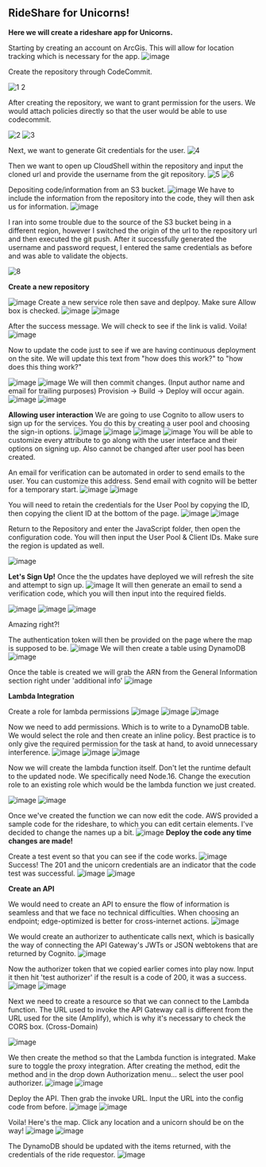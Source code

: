## RideShare for Unicorns!

**Here we will create a rideshare app for Unicorns.**

Starting by creating an account on ArcGis. This will allow for location tracking which is necessary for the app. 
![image](https://github.com/Nateil503/Nateil503.github.io/assets/114696114/dd28709d-4a60-4024-bbf4-e293e5360f42)


Create the repository through CodeCommit.

![1 2](https://github.com/Nateil503/Nateil503.github.io/assets/114696114/c98f5468-d578-4505-8a25-744ab1a0dabb)

After creating the repository, we want to grant permission for the users. We would attach policies directly so that the user would be able to use codecommit. 

![2](https://github.com/Nateil503/Nateil503.github.io/assets/114696114/647b7b19-30d5-4037-bb9b-c2b8fca5439b)
![3](https://github.com/Nateil503/Nateil503.github.io/assets/114696114/02fe19ec-e1c2-46f6-965e-9685cc1cab03)

Next, we want to generate Git credentials for the user. 
![4](https://github.com/Nateil503/Nateil503.github.io/assets/114696114/5b881453-7db9-4ca7-b661-5fdadb38fda8)

Then we want to open up CloudShell within the repository and input the cloned url and provide the username from the git repository. 
![5](https://github.com/Nateil503/Nateil503.github.io/assets/114696114/fceb807b-96ab-449f-aecf-828bba4cdacf)
![6](https://github.com/Nateil503/Nateil503.github.io/assets/114696114/9f3afb50-7c22-4fcb-a987-9ef8707deb4c)

Depositing code/information from an S3 bucket. 
![image](https://github.com/Nateil503/Nateil503.github.io/assets/114696114/83084ca5-32ca-416d-9664-3f3f4cbde597)
We have to include the information from the repository into the code, they will then ask us for information.
![image](https://github.com/Nateil503/Nateil503.github.io/assets/114696114/2af7a7a3-a7bd-44ab-ae6d-0ec31fa883cb)

I ran into some trouble due to the source of the S3 bucket being in a different region, however I switched the origin of the url to the repository url and then executed the git push. After it successfully generated the username and password request, I entered the same credentials as before and was able to validate the objects. 


![8](https://github.com/Nateil503/Nateil503.github.io/assets/114696114/f4db4860-5f99-46de-a217-aa613192b947)

**Create a new repository** 

![image](https://github.com/Nateil503/Nateil503.github.io/assets/114696114/7d1ee3ee-d18e-4564-b0b0-dcdc0f9cef74)
Create a new service role then save and deplpoy. Make sure Allow box is checked.
![image](https://github.com/Nateil503/Nateil503.github.io/assets/114696114/479ae02c-2c11-4018-b8b8-52d65ea44d29)
![image](https://github.com/Nateil503/Nateil503.github.io/assets/114696114/b870e02f-0acc-44a6-84cb-07953b84290a)

After the success message. We will check to see if the link is valid. Voila!
![image](https://github.com/Nateil503/Nateil503.github.io/assets/114696114/1ceb6b28-b4a9-43bc-bafd-ac6a329a145d)

Now to update the code just to see if we are having continuous deployment on the site. We will update this text from "how does this work?" to "how does this thing work?"

![image](https://github.com/Nateil503/Nateil503.github.io/assets/114696114/60240beb-3a51-49da-a3e4-4e5a92e83a6d)
![image](https://github.com/Nateil503/Nateil503.github.io/assets/114696114/7d0992d2-be22-4360-98eb-b6b5d24b41a4)
We will then commit changes. (Input author name and email for trailing purposes) Provision -> Build -> Deploy will occur again. 
![image](https://github.com/Nateil503/Nateil503.github.io/assets/114696114/ed3e556c-ebc6-4974-9459-c34c697a290b)
![image](https://github.com/Nateil503/Nateil503.github.io/assets/114696114/c9c654b5-eee7-49b0-b794-8b09ba6b63ef)

**Allowing user interaction**
We are going to use Cognito to allow users to sign up for the services. You do this by creating a user pool and choosing the sign-in options. 
![image](https://github.com/Nateil503/Nateil503.github.io/assets/114696114/6c66f638-c810-4e1a-a5b3-05ff8bc86610)
![image](https://github.com/Nateil503/Nateil503.github.io/assets/114696114/d8f37c4d-9ac9-4c15-940a-8f776c87c1ef)
![image](https://github.com/Nateil503/Nateil503.github.io/assets/114696114/48f55636-f14f-4c5d-8bb5-84b2bac05e7b)
![image](https://github.com/Nateil503/Nateil503.github.io/assets/114696114/560f35b3-7bcb-4627-8b71-c4295cba8e6d)
You will be able to customize every attribute to go along with the user interface and their options on signing up. Also cannot be changed after user pool has been created.

An email for verification can be automated in order to send emails to the user. You can customize this address. Send email with cognito will be better for a temporary start.
![image](https://github.com/Nateil503/Nateil503.github.io/assets/114696114/d419a2ae-4bc8-4fbc-bbba-53a4c2dd575c)
![image](https://github.com/Nateil503/Nateil503.github.io/assets/114696114/aae81297-5810-4f3c-815b-9370e0611018)

You will need to retain the credentials for the User Pool by copying the ID, then copying the client ID at the bottom of the page.
![image](https://github.com/Nateil503/Nateil503.github.io/assets/114696114/4ca05b08-d472-4c64-b505-be0711d1657a)
![image](https://github.com/Nateil503/Nateil503.github.io/assets/114696114/ae14fdb6-7a60-471e-8f98-561e96611e27)

Return to the Repository and enter the JavaScript folder, then open the configuration code. You will then input the User Pool & Client IDs. Make sure the region is updated as well.

![image](https://github.com/Nateil503/Nateil503.github.io/assets/114696114/147a5489-f4bb-4370-a4e4-35092689aa58)

**Let's Sign Up!**
Once the the updates have deployed we will refresh the site and attempt to sign up. 
![image](https://github.com/Nateil503/Nateil503.github.io/assets/114696114/d7cbc20f-3098-4727-9f42-a6a752cb5ec4)
It will then generate an email to send a verification code, which you will then input into the required fields. 

![image](https://github.com/Nateil503/Nateil503.github.io/assets/114696114/b5428b8c-6afd-4556-8776-5ecd61f1fd3f)
![image](https://github.com/Nateil503/Nateil503.github.io/assets/114696114/b2bf19bf-75e8-45e9-8acc-19cff1cd95d7)
![image](https://github.com/Nateil503/Nateil503.github.io/assets/114696114/91b0e711-b3bb-4bfd-998c-d2ce8f36e8c3)

Amazing right?!

The authentication token will then be provided on the page where the map is supposed to be.
![image](https://github.com/Nateil503/Nateil503.github.io/assets/114696114/ed922236-8305-440e-92cf-7b3ee4417f71)
We will then create a table using DynamoDB
![image](https://github.com/Nateil503/Nateil503.github.io/assets/114696114/0adb523e-0202-469e-8fe4-a83bd84adbd1)

Once the table is created we will grab the ARN from the General Information section right under 'additional info'
![image](https://github.com/Nateil503/Nateil503.github.io/assets/114696114/0f40ff53-6809-4cda-89b2-7b914f500d5a)

**Lambda Integration**

Create a role for lambda permissions 
![image](https://github.com/Nateil503/Nateil503.github.io/assets/114696114/e847092e-511f-40c0-a8c3-71fb33ef7322)
![image](https://github.com/Nateil503/Nateil503.github.io/assets/114696114/e68eaf8b-914a-41c8-835e-5bd9a2386f56)
![image](https://github.com/Nateil503/Nateil503.github.io/assets/114696114/cf6f58e8-cbb0-48f2-a491-387dbed1f9d7)

Now we need to add permissions. Which is to write to a DynamoDB table. We would select the role and then create an inline policy. Best practice is to only give the required permission for the task at hand, to avoid unnecessary interference. 
![image](https://github.com/Nateil503/Nateil503.github.io/assets/114696114/046351bd-7239-4dfd-b8b1-bd235d5f3c28)
![image](https://github.com/Nateil503/Nateil503.github.io/assets/114696114/2c9aec63-db13-483e-ac41-afc86e9823d3)
![image](https://github.com/Nateil503/Nateil503.github.io/assets/114696114/1adf9a4b-8cb8-4682-ae1a-8fc2d1748ab1)

Now we will create the lambda function itself. Don't let the runtime default to the updated node. We specifically need Node.16. Change the execution role to an existing role which would be the lambda function we just created.

![image](https://github.com/Nateil503/Nateil503.github.io/assets/114696114/f3db8116-1e0f-4b29-8716-22e455b6dce4)
![image](https://github.com/Nateil503/Nateil503.github.io/assets/114696114/0a3937c4-19cd-467a-807c-affa0a4e74d0)

Once we've created the function we can now edit the code. AWS provided a sample code for the rideshare, to which you can edit certain elements. I've decided to change the names up a bit. 
![image](https://github.com/Nateil503/Nateil503.github.io/assets/114696114/9d79c5e8-8c76-4c3c-ac09-9b040754ef9d)
**Deploy the code any time changes are made!**

Create a test event so that you can see if the code works.
![image](https://github.com/Nateil503/Nateil503.github.io/assets/114696114/ebd67dd4-c1b0-4b5f-819c-2ad4cf4d3714)
Success! The 201 and the unicorn credentials are an indicator that the code test was successful. 
![image](https://github.com/Nateil503/Nateil503.github.io/assets/114696114/d1ee2cb6-da46-4052-ba04-c02f8627dba6)
![image](https://github.com/Nateil503/Nateil503.github.io/assets/114696114/dd1aea50-e514-4905-b968-996c2f7589e5)

**Create an API**

We would need to create an API to ensure the flow of information is seamless and that we face no technical difficulties. When choosing an endpoint; edge-optimized is better for cross-internet actions.
![image](https://github.com/Nateil503/Nateil503.github.io/assets/114696114/1f0abc3b-8a92-4c92-947c-0f25b17b1754)

We would create an authorizer to authenticate calls next, which is basically the way of connecting the API Gateway's JWTs or JSON webtokens that are returned by Cognito. 
![image](https://github.com/Nateil503/Nateil503.github.io/assets/114696114/468a9e25-edb2-4d2d-a8dd-526e5b937b85)

Now the authorizer token that we copied earlier comes into play now. Input it then hit 'test authorizer' if the result is a code of 200, it was a success.
![image](https://github.com/Nateil503/Nateil503.github.io/assets/114696114/2e1d29d0-cf52-419d-b90e-482a64318151)
![image](https://github.com/Nateil503/Nateil503.github.io/assets/114696114/90991233-fd3c-4acb-94cd-9b649f0b2aca)

Next we need to create a resource so that we can connect to the Lambda function. The URL used to invoke the API Gateway call is different from the URL used for the site (Amplify), which is why it's necessary to check the CORS box. (Cross-Domain)


![image](https://github.com/Nateil503/Nateil503.github.io/assets/114696114/10e31bdf-6e41-4c5d-ad60-b7e0560dafcf)

We then create the method so that the Lambda function is integrated. Make sure to toggle the proxy integration. After creating the method, edit the method and in the drop down Authorization menu... select the user pool authorizer.
![image](https://github.com/Nateil503/Nateil503.github.io/assets/114696114/6db462e7-6dd6-4188-9c6d-b98456c6c6cf)
![image](https://github.com/Nateil503/Nateil503.github.io/assets/114696114/7ea50c52-5b5f-4a87-b0d8-e097576341a2)

Deploy the API. Then grab the invoke URL. Input the URL into the config code from before. 
![image](https://github.com/Nateil503/Nateil503.github.io/assets/114696114/c118520a-825c-4391-a15d-44540d6384fa)
![image](https://github.com/Nateil503/Nateil503.github.io/assets/114696114/7eb5f489-9c98-460c-9776-832eda080d0a)

Voila! Here's the map. Click any location and a unicorn should be on the way!
![image](https://github.com/Nateil503/Nateil503.github.io/assets/114696114/48d93441-8e43-446a-9724-390dbd6a3c30)
![image](https://github.com/Nateil503/Nateil503.github.io/assets/114696114/eaa30474-c044-400d-8779-844c5407f500)

The DynamoDB should be updated with the items returned, with the credentials of the ride requestor. 
![image](https://github.com/Nateil503/Nateil503.github.io/assets/114696114/58394abb-37b3-41cf-b7f1-323b241ac44b)



